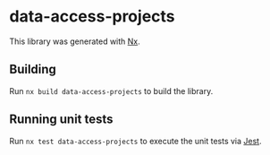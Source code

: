 # data-access-projects

This library was generated with [Nx](https://nx.dev).

## Building

Run `nx build data-access-projects` to build the library.

## Running unit tests

Run `nx test data-access-projects` to execute the unit tests via [Jest](https://jestjs.io).
